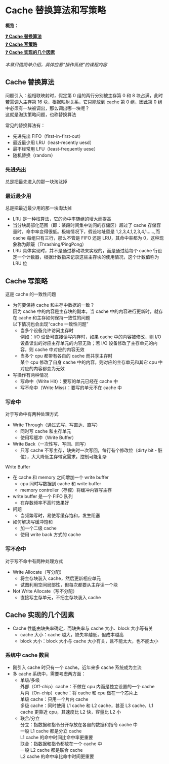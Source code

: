 # Cache 替换算法和写策略

**概览：**

**[:question: Cache 替换算法](#cache-替换算法)**  
**[:question: Cache 写策略](#cache-写策略)**  
**[:question: Cache 实现的几个因素](#cache-实现的几个因素)**

_本章只做简单介绍，具体应看“操作系统”的课程内容_

## Cache 替换算法

问题引入：组相联映射时，假定第 0 组的两行分别被主存第 0 和 8 块占满，此时若需调入主存第 16 块，根据映射关系，它只能放到 cache 第 0 组，因此第 0 组中必须有一块被调出，那么调出哪一块呢？  
这就是淘汰策略问题，也称替换算法

常见的替换算法有：

- 先进先出 FIFO（first-in-first-out）
- 最近最少用 LRU（least-recently uesd）
- 最不经常用 LFU（least-frequently uese）
- 随机替换（random）

### 先进先出

总是把最先进入的那一块淘汰掉

### 最近最少用

总是把最近最少用的那一块淘汰掉

- LRU 是一种栈算法，它的命中率随组的增大而提高
- 当分块局部化范围（即：某段时间集中访问的存储区）超过了 cache 存储容量时，命中率变得很低。极端情况下，假设地址留是 1,2,3,4,1,2,3,4,1......,而 cache 每组只有三行，那么不管是 FIFO 还是 LRU，其命中率都为 0，这种现象称为颠簸（Thrashing/PingPong）
- LRU 具体实现时，并不是通过移动块来实现的，而是通过给每个 cache 行设定一个计数器，根据计数指来记录这些主存块的使用情况，这个计数值称为 LRU 位

## Cache 写策略

这是 cache 的一致性问题

- 为何要保持 cache 和主存中数据的一致？  
  因为 cache 中的内容是主存块的副本，当 cache 中的内容进行更新时，就存在 cache 和主存如何保持一致性的问题  
  以下情况也会出现“cache 一致性问题”
  - 当多个设备允许访问主存时  
    例如：I/O 设备可直接读写内存时，如果 cache 中的内容被修改，则 I/O 设备读出的对应主存单元的内容无效；若 I/O 设备修改了主存单元的内容，则 cache 中对应的内容无效
  - 当多个 cpu 都带有各自的 cache 而共享主存时  
    某个 cpu 修改了自身 cache 中的内容，则对应的主存单元和其它 cpu 中对应的内容都变为无效
- 写操作有两种情况
  - 写命中（Write Hit）：要写的单元已经在 cache 中
  - 写不命中（Write Miss）：要写的单元不在 cache 中

### 写命中

对于写命中有两种处理方式

- Write Through（通过式写、写直达、直写）
  - 同时写 cache 和主存单元
  - 使用写缓冲（Write Buffer）
- Write Back（一次性写、写回、回写）
  - 只写 cache 不写主存，缺失时一次写回，每行有个修改位（dirty bit - 脏位），大大降低主存带宽需求，控制可能复杂

Write Buffer

- 在 cache 和 memory 之间增加一个 write buffer
  - cpu 同时写数据到 cache 和 write buffer
  - memory controller（存控）将缓冲内容写主存
- write buffer 是一个 FIFO 队列
  - 在存数频率不高时效果好
- 问题
  - 当频繁写时，易使写缓存饱和，发生阻塞
- 如何解决写缓冲饱和
  - 加一个二级 cache
  - 使用 write back 方式的 cache

### 写不命中

对于写不命中有两种处理方式

- Write Allocate（写分配）
  - 将主存块装入 cache，然后更新相应单元
  - 试图利用空间局部性，但每次都要从主存读一个块
- Not Write Allocate（写不分配）
  - 直接写主存单元，不把主存块装入 cache

## Cache 实现的几个因素

- Cache 性能由缺失率确定，而缺失率与 cache 大小、block 大小等有关
  - cache 大小：cache 越大，缺失率越低，但成本越高
  - block 大小：block 大小与 cache 大小有关，且不能太大，也不能太小

### 系统中 cache 数目

- 刚引入 cache 时只有一个 cache。近年来多 cache 系统成为主流
- 多 cache 系统中，需要考虑两方面：
  - 单级/多级  
    外部（Off-chip）cache：不做在 cpu 内而是独立设置的一个 cache  
    片内（On-chip）cache：将 cache 和 cpu 做在一个芯片上  
    单级 cache：只用一个片内 cache  
    多级 cache：同时使用 L1 cache 和 L2 cache，甚至 L3 cache，L1 cache 更靠近 cpu，其速度比 L2 快，容量比 L2 小
  - 联合/分立  
    分立：指数据和指令分开存放在各自的数据和指令 cache 中  
    一般 L1 cache 都是分立 cache  
    L1 cache 的命中时间比命中率更重要  
    联合：指数据和指令都放在一个 cache 中  
    一般 L2 cache 都是联合 cache  
    L2 cache 的命中率比命中时间更重要
